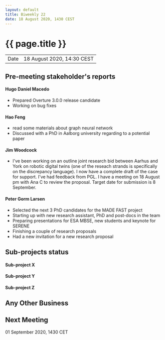 ```yaml
---
layout: default
title: Biweekly 22
date: 18 August 2020, 1430 CEST
---
```


<script src="https://code.jquery.com/jquery-1.11.1.min.js">
</script>
<script src="/javascripts/edit.js"></script>
<script>setEditButonNm();</script>

# {{ page.title }}

|||
|---|---|
| Date | 18 August 2020, 14:30 CEST |


## Pre-meeting stakeholder's reports

<!-- Please keep in mind that the minutes are publicly available.-->

#### Hugo Daniel Macedo
* Prepared Overture 3.0.0 release candidate
* Working on bug fixes 

#### Hao Feng
* read some materials about graph neural network 
* Discussed with a PhD in Aalborg university regarding to a potential paper

#### Jim Woodcock
* I've been working on an outline joint research bid between Aarhus and York on robotic digital twins (one of the reseach strands is specifically on the discrepancy language). I now have a complete draft of the case for support. I've had feedback from PGL. I have a meeting on 18 August pm with Ana C to review the proposal. Target date for submission is 8 September.

#### Peter Gorm Larsen
* Selected the next 3 PhD candidates for the MADE FAST project
* Starting up with new research assistant, PhD and post-docs in the team
* Preparing presentations for ESA MBSE, new students and keynote for SERENE
* Finishing a couple of research proposals
* Had a new invitation for a new research proposal


## Sub-projects status


#### Sub-project X

#### Sub-project Y

#### Sub-project Z

##  Any Other Business

Next Meeting
------------

01 September 2020, 1430 CET


<div id="edit_page_div"></div>

